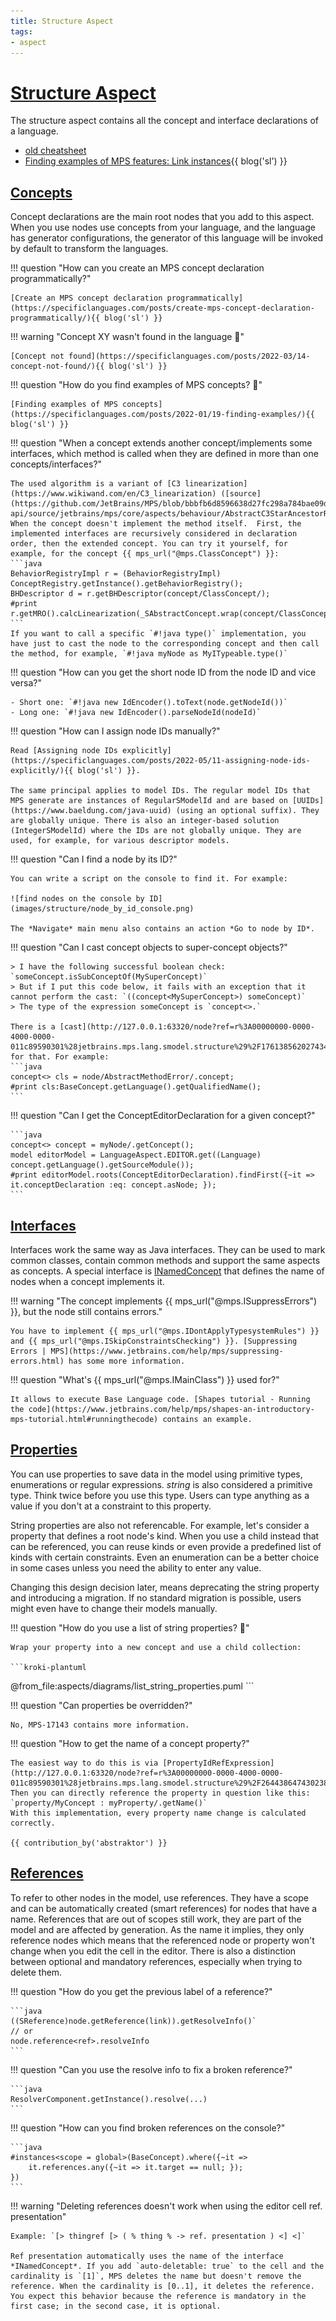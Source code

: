 ```yaml
---
title: Structure Aspect
tags:
- aspect
---
```


# [Structure Aspect](https://www.jetbrains.com/help/mps/structure.html)

The structure aspect contains all the concept and interface declarations of a language.

- [old cheatsheet](http://dsl-course.org/jetbrains-mps-structure-aspect/)
- [Finding examples of MPS features: Link instances](https://specificlanguages.com/posts/2022-05/06-finding-examples-link-instances/){{ blog('sl') }}

## [Concepts](https://www.jetbrains.com/help/mps/structure.html#conceptsandconceptinterfaces)

Concept declarations are the main root nodes that you add to this aspect. When you use nodes use concepts from your language, and the language has
generator configurations, the generator of this language will be invoked by default to transform the languages.

!!! question "How can you create an MPS concept declaration programmatically?"

    [Create an MPS concept declaration programmatically](https://specificlanguages.com/posts/create-mps-concept-declaration-programmatically/){{ blog('sl') }}

!!! warning "Concept XY wasn't found in the language :beginner:"

    [Concept not found](https://specificlanguages.com/posts/2022-03/14-concept-not-found/){{ blog('sl') }}

!!! question "How do you find examples of MPS concepts? :beginner:"

    [Finding examples of MPS concepts](https://specificlanguages.com/posts/2022-01/19-finding-examples/){{ blog('sl') }}

!!! question "When a concept extends another concept/implements some interfaces, which method is called when they are defined in more than one concepts/interfaces?"

    The used algorithm is a variant of [C3 linearization](https://www.wikiwand.com/en/C3_linearization) ([source](https://github.com/JetBrains/MPS/blob/bbbfb6d8596638d27fc298a784bae09dc78e4d1e/core/aspects/behavior/behavior-api/source/jetbrains/mps/core/aspects/behaviour/AbstractC3StarAncestorResolutionOrder.java#L30)). When the concept doesn't implement the method itself.  First, the implemented interfaces are recursively considered in declaration order, then the extended concept. You can try it yourself, for example, for the concept {{ mps_url("@mps.ClassConcept") }}:
    ```java
    BehaviorRegistryImpl r = (BehaviorRegistryImpl) ConceptRegistry.getInstance().getBehaviorRegistry();
    BHDescriptor d = r.getBHDescriptor(concept/ClassConcept/);
    #print r.getMRO().calcLinearization(_SAbstractConcept.wrap(concept/ClassConcept/));
    ```
    If you want to call a specific `#!java type()` implementation, you have just to cast the node to the corresponding concept and then call the method, for example, `#!java myNode as MyITypeable.type()`

!!! question "How can you get the short node ID from the node ID and vice versa?"

    - Short one: `#!java new IdEncoder().toText(node.getNodeId())`
    - Long one: `#!java new IdEncoder().parseNodeId(nodeId)`

!!! question "How can I assign node IDs manually?"

    Read [Assigning node IDs explicitly](https://specificlanguages.com/posts/2022-05/11-assigning-node-ids-explicitly/){{ blog('sl') }}.
    
    The same principal applies to model IDs. The regular model IDs that MPS generate are instances of RegularSModelId and are based on [UUIDs](https://www.baeldung.com/java-uuid) (using an optional suffix). They are globally unique. There is also an integer-based solution (IntegerSModelId) where the IDs are not globally unique. They are used, for example, for various descriptor models.

!!! question "Can I find a node by its ID?"

    You can write a script on the console to find it. For example:

    ![find nodes on the console by ID](images/structure/node_by_id_console.png)

    The *Navigate* main menu also contains an action *Go to node by ID*.

!!! question "Can I cast concept objects to super-concept objects?"

    > I have the following successful boolean check: `someConcept.isSubConceptOf(MySuperConcept)`
    > But if I put this code below, it fails with an exception that it cannot perform the cast: `((concept<MySuperConcept>) someConcept)`
    > The type of the expression someConcept is `concept<>.`

    There is a [cast](http://127.0.0.1:63320/node?ref=r%3A00000000-0000-4000-0000-011c89590301%28jetbrains.mps.lang.smodel.structure%29%2F1761385620274348152) for that. For example:
    ```java
    concept<> cls = node/AbstractMethodError/.concept;
    #print cls:BaseConcept.getLanguage().getQualifiedName();
    ```

!!! question "Can I get the ConceptEditorDeclaration for a given concept?"

    ```java
    concept<> concept = myNode/.getConcept(); 
    model editorModel = LanguageAspect.EDITOR.get((Language) concept.getLanguage().getSourceModule());
    #print editorModel.roots(ConceptEditorDeclaration).findFirst({~it => it.conceptDeclaration :eq: concept.asNode; });
    ```

## [Interfaces](https://www.jetbrains.com/help/mps/structure.html#conceptsandconceptinterfaces)

Interfaces work the same way as Java interfaces. They can be used to mark common classes, contain common methods and support the same aspects as
concepts. A special interface is [INamedConcept](http://127.0.0.1:63320/node?ref=r%3A00000000-0000-4000-0000-011c89590288%28jetbrains.mps.lang.core.structure%29%2F1169194658468)
that defines the name of nodes when a concept implements it.

!!! warning "The concept implements {{ mps_url("@mps.ISuppressErrors") }}, but the node still contains errors."

    You have to implement {{ mps_url("@mps.IDontApplyTypesystemRules") }} and {{ mps_url("@mps.ISkipConstraintsChecking") }}. [Suppressing Errors | MPS](https://www.jetbrains.com/help/mps/suppressing-errors.html) has some more information.

!!! question "What's {{ mps_url("@mps.IMainClass") }} used for?"

    It allows to execute Base Language code. [Shapes tutorial - Running the code](https://www.jetbrains.com/help/mps/shapes-an-introductory-mps-tutorial.html#runningthecode) contains an example.

## [Properties](https://www.jetbrains.com/help/mps/structure.html#properties)

You can use properties to save data in the model using primitive types, enumerations or regular expressions. *string* is
also considered a primitive type. Think twice before you use this type. Users can type anything as a value if you don't
at a constraint to this property.

String properties are also not referencable. For example, let's consider a property that defines
a root node's kind. When you use a child instead that can be referenced, you can reuse kinds or even provide a predefined list
of kinds with certain constraints. Even an enumeration can be a better choice in some cases unless you need the ability to enter any
value.

Changing this design decision later, means deprecating the string property and introducing a migration. If no standard
migration is possible, users might even have to change their models manually.

!!! question "How do you use a list of string properties? :beginner:"

    Wrap your property into a new concept and use a child collection:

    ```kroki-plantuml
@from_file:aspects/diagrams/list_string_properties.puml
    ```

!!! question "Can properties be overridden?"

    No, MPS-17143 contains more information.

!!! question "How to get the name of a concept property?"

    The easiest way to do this is via [PropertyIdRefExpression](http://127.0.0.1:63320/node?ref=r%3A00000000-0000-4000-0000-011c89590301%28jetbrains.mps.lang.smodel.structure%29%2F2644386474302386080). Then you can directly reference the property in question like this:
    `property/MyConcept : myProperty/.getName()`
    With this implementation, every property name change is calculated correctly.

    {{ contribution_by('abstraktor') }}

## [References](https://www.jetbrains.com/help/mps/structure.html#references)

To refer to other nodes in the model, use references. They have a scope and can be automatically created (smart references)
for nodes that have a name. References that are out of scopes still work, they are part of the model and are affected by
generation. As the name it implies, they only reference nodes which means that the referenced node or property won't change when
you edit the cell in the editor. There is also a distinction between optional and mandatory references, especially when trying to
delete them.

!!! question "How do you get the previous label of a reference?"

    ```java
    ((SReference)node.getReference(link)).getResolveInfo()` 
    // or
    node.reference<ref>.resolveInfo
    ```

!!! question "Can you use the resolve info to fix a broken reference?"

    ```java
    ResolverComponent.getInstance().resolve(...)
    ```

!!! question "How can you find broken references on the console?"

    ```java
    #instances<scope = global>(BaseConcept).where({~it => 
        it.references.any({~it => it.target == null; });
    })
    ```

!!! warning "Deleting references doesn't work when using the editor cell ref. presentation"

    Example: `[> thingref [> ( % thing % -> ref. presentation ) <] <]`

    Ref presentation automatically uses the name of the interface *INamedConcept*. If you add `auto-deletable: true` to the cell and the cardinality is `[1]`, MPS deletes the name but doesn't remove the reference. When the cardinality is [0..1], it deletes the reference. You expect this behavior because the reference is mandatory in the first case; in the second case, it is optional.